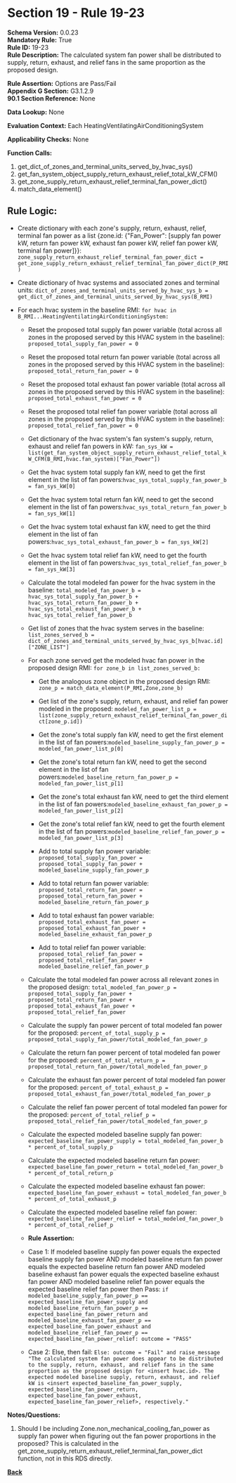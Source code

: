 # Section 19 - Rule 19-23           
**Schema Version:** 0.0.23    
**Mandatory Rule:** True    
**Rule ID:** 19-23         
**Rule Description:** The calculated system fan power shall be distributed to supply, return, exhaust, and relief fans in the same proportion as the proposed design.   

**Rule Assertion:** Options are Pass/Fail    
**Appendix G Section:** G3.1.2.9          
**90.1 Section Reference:** None  

**Data Lookup:** None  

**Evaluation Context:** Each HeatingVentilatingAirConditioningSystem  

**Applicability Checks:** None   

**Function Calls:**  
1. get_dict_of_zones_and_terminal_units_served_by_hvac_sys()    
2. get_fan_system_object_supply_return_exhaust_relief_total_kW_CFM() 
3. get_zone_supply_return_exhaust_relief_terminal_fan_power_dict()  
4. match_data_element()  


## Rule Logic:                 
- Create dictionary with each zone's supply, return, exhaust, relief, terminal fan power as a list {zone.id: {"Fan_Power": [supply fan power kW, return fan power kW, exhaust fan power kW, relief fan power kW, terminal fan power]}}: `zone_supply_return_exhaust_relief_terminal_fan_power_dict = get_zone_supply_return_exhaust_relief_terminal_fan_power_dict(P_RMI)`  
- Create dictionary of hvac systems and associated zones and terminal units: `dict_of_zones_and_terminal_units_served_by_hvac_sys_b = get_dict_of_zones_and_terminal_units_served_by_hvac_sys(B_RMI)`  

- For each hvac system in the baseline RMI: `for hvac in B_RMI...HeatingVentilatingAirConditioningSystem:`    
    - Reset the proposed total supply fan power variable (total across all zones in the proposed served by this HVAC system in the baseline): `proposed_total_supply_fan_power = 0`
    - Reset the proposed total return fan power variable (total across all zones in the proposed served by this HVAC system in the baseline): `proposed_total_return_fan_power = 0`  
    - Reset the proposed total exhaust fan power variable (total across all zones in the proposed served by this HVAC system in the baseline): `proposed_total_exhaust_fan_power = 0`  
    - Reset the proposed total relief fan power variable (total across all zones in the proposed served by this HVAC system in the baseline): `proposed_total_relief_fan_power = 0`

    - Get dictionary of the hvac system's fan system's supply, return, exhaust and relief fan powers in kW: `fan_sys_kW = list(get_fan_system_object_supply_return_exhaust_relief_total_kW_CFM(B_RMI,hvac.fan_system)["Fan_Power"])`  
    - Get the hvac system total supply fan kW, need to get the first element in the list of fan powers:`hvac_sys_total_supply_fan_power_b = fan_sys_kW[0]` 
    - Get the hvac system total return fan kW, need to get the second element in the list of fan powers:`hvac_sys_total_return_fan_power_b = fan_sys_kW[1]` 
    - Get the hvac system total exhaust fan kW, need to get the third element in the list of fan powers:`hvac_sys_total_exhaust_fan_power_b = fan_sys_kW[2]` 
    - Get the hvac system total relief fan kW, need to get the fourth element in the list of fan powers:`hvac_sys_total_relief_fan_power_b = fan_sys_kW[3]`     

    - Calculate the total modeled fan power for the hvac system in the baseline: `total_modeled_fan_power_b = hvac_sys_total_supply_fan_power_b + hvac_sys_total_return_fan_power_b + hvac_sys_total_exhaust_fan_power_b + hvac_sys_total_relief_fan_power_b`  
    
    - Get list of zones that the hvac system serves in the baseline: `list_zones_served_b = dict_of_zones_and_terminal_units_served_by_hvac_sys_b[hvac.id]["ZONE_LIST"]`  
    - For each zone served get the modeled hvac fan power in the proposed design RMI: `for zone_b in list_zones_served_b:`  
      - Get the analogous zone object in the proposed design RMI: `zone_p = match_data_element(P_RMI,Zone,zone_b)`  
      - Get list of the zone's supply, return, exhaust, and relief fan power modeled in the proposed: `modeled_fan_power_list_p = list(zone_supply_return_exhaust_relief_terminal_fan_power_dict[zone_p.id])`  
      - Get the zone's total supply fan kW, need to get the first element in the list of fan powers:`modeled_baseline_supply_fan_power_p = modeled_fan_power_list_p[0]` 
      - Get the zone's total return fan kW, need to get the second element in the list of fan powers:`modeled_baseline_return_fan_power_p = modeled_fan_power_list_p[1]` 
      - Get the zone's total exhaust fan kW, need to get the third element in the list of fan powers:`modeled_baseline_exhaust_fan_power_p = modeled_fan_power_list_p[2]` 
      - Get the zone's total relief fan kW, need to get the fourth element in the list of fan powers:`modeled_baseline_relief_fan_power_p = modeled_fan_power_list_p[3]` 

      - Add to total supply fan power variable: `proposed_total_supply_fan_power = proposed_total_supply_fan_power + modeled_baseline_supply_fan_power_p`  
      - Add to total return fan power variable: `proposed_total_return_fan_power = proposed_total_return_fan_power + modeled_baseline_return_fan_power_p`  
      - Add to total exhaust fan power variable: `proposed_total_exhaust_fan_power = proposed_total_exhaust_fan_power + modeled_baseline_exhaust_fan_power_p`  
      - Add to total relief fan power variable: `proposed_total_relief_fan_power = proposed_total_relief_fan_power + modeled_baseline_relief_fan_power_p`  

    - Calculate the total modeled fan power across all relevant zones in the proposed design: `total_modeled_fan_power_p = proposed_total_supply_fan_power + proposed_total_return_fan_power + proposed_total_exhaust_fan_power + proposed_total_relief_fan_power`  
    - Calculate the supply fan power percent of total modeled fan power for the proposed: `percent_of_total_supply_p = proposed_total_supply_fan_power/total_modeled_fan_power_p`  
    - Calculate the return fan power percent of total modeled fan power for the proposed: `percent_of_total_return_p = proposed_total_return_fan_power/total_modeled_fan_power_p` 
    - Calculate the exhaust fan power percent of total modeled fan power for the proposed: `percent_of_total_exhaust_p = proposed_total_exhaust_fan_power/total_modeled_fan_power_p` 
    - Calculate the relief fan power percent of total modeled fan power for the proposed: `percent_of_total_relief_p = proposed_total_relief_fan_power/total_modeled_fan_power_p` 

    - Calculate the expected modeled baseline supply fan power: `expected_baseline_fan_power_supply = total_modeled_fan_power_b * percent_of_total_supply_p`  
    - Calculate the expected modeled baseline return fan power: `expected_baseline_fan_power_return = total_modeled_fan_power_b * percent_of_total_return_p` 
    - Calculate the expected modeled baseline exhaust fan power: `expected_baseline_fan_power_exhaust = total_modeled_fan_power_b * percent_of_total_exhaust_p` 
    - Calculate the expected modeled baseline relief fan power: `expected_baseline_fan_power_relief = total_modeled_fan_power_b * percent_of_total_relief_p` 

    - **Rule Assertion:** 
    - Case 1: If modeled baseline supply fan power equals the expected baseline supply fan power AND modeled baseline return fan power equals the expected baseline return fan power AND modeled baseline exhaust fan power equals the expected baseline exhaust fan power AND modeled baseline relief fan power equals the expected baseline relief fan power then Pass: `if modeled_baseline_supply_fan_power_p == expected_baseline_fan_power_supply and modeled_baseline_return_fan_power_p == expected_baseline_fan_power_return and modeled_baseline_exhaust_fan_power_p == expected_baseline_fan_power_exhaust and modeled_baseline_relief_fan_power_p == expected_baseline_fan_power_relief: outcome = "PASS"` 
    - Case 2: Else, then fail: `Else: outcome = "Fail" and raise_message "The calculated system fan power does appear to be distributed to the supply, return, exhaust, and relief fans in the same proportion as the proposed design for <insert hvac.id>. The expected modeled baseline supply, return, exhaust, and relief kW is <insert expected_baseline_fan_power_supply, expected_baseline_fan_power_return, expected_baseline_fan_power_exhaust, expected_baseline_fan_power_relief>, respectively."`


**Notes/Questions:**  
1. Should I be including Zone.non_mechanical_cooling_fan_power as supply fan power when figuring out the fan power proportions in the proposed?  This is calculated in the get_zone_supply_return_exhaust_relief_terminal_fan_power_dict function, not in this RDS directly.  


**[Back](_toc.md)**